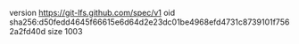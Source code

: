 version https://git-lfs.github.com/spec/v1
oid sha256:d50fedd4645f66615e6d64d2e23dc01be4968efd4731c8739101f7562a2fd40d
size 1003
